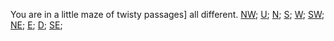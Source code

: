 You are in a little maze of twisty passages] all different.
[NW](./diff0.md);
[U](./diff1.md);
[N](./diff3.md);
[S](./diff4.md);
[W](./diff5.md);
[SW](./diff6.md);
[NE](./diff7.md);
[E](./diff8.md);
[D](./diff9.md);
[SE](./diff10.md);
